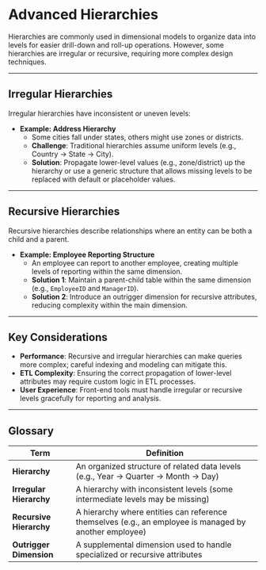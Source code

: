 # Advanced Hierarchies

Hierarchies are commonly used in dimensional models to organize data into levels for easier drill-down and roll-up operations. However, some hierarchies are irregular or recursive, requiring more complex design techniques.

---

## Irregular Hierarchies
Irregular hierarchies have inconsistent or uneven levels:

- **Example: Address Hierarchy**  
  - Some cities fall under states, others might use zones or districts.  
  - **Challenge**: Traditional hierarchies assume uniform levels (e.g., Country → State → City).  
  - **Solution**: Propagate lower-level values (e.g., zone/district) up the hierarchy or use a generic structure that allows missing levels to be replaced with default or placeholder values.

---

## Recursive Hierarchies
Recursive hierarchies describe relationships where an entity can be both a child and a parent.

- **Example: Employee Reporting Structure**  
  - An employee can report to another employee, creating multiple levels of reporting within the same dimension.  
  - **Solution 1**: Maintain a parent-child table within the same dimension (e.g., `EmployeeID` and `ManagerID`).  
  - **Solution 2**: Introduce an outrigger dimension for recursive attributes, reducing complexity within the main dimension.

---

## Key Considerations
- **Performance**: Recursive and irregular hierarchies can make queries more complex; careful indexing and modeling can mitigate this.
- **ETL Complexity**: Ensuring the correct propagation of lower-level attributes may require custom logic in ETL processes.
- **User Experience**: Front-end tools must handle irregular or recursive levels gracefully for reporting and analysis.

---

## Glossary

| **Term**              | **Definition**                                                                                 |
|-----------------------|-----------------------------------------------------------------------------------------------|
| **Hierarchy**         | An organized structure of related data levels (e.g., Year → Quarter → Month → Day)           |
| **Irregular Hierarchy** | A hierarchy with inconsistent levels (some intermediate levels may be missing)               |
| **Recursive Hierarchy** | A hierarchy where entities can reference themselves (e.g., an employee is managed by another employee) |
| **Outrigger Dimension** | A supplemental dimension used to handle specialized or recursive attributes                 |